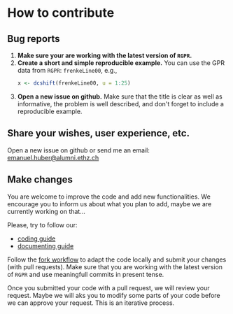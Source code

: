 
# How to contribute

## Bug reports

1. **Make sure your are working with the latest version of `RGPR`.**
2. **Create a short and simple reproducible example.**
    You can use the GPR data from `RGPR`: `frenkeLine00`, e.g.,
    ```r
    x <- dcshift(frenkeLine00, u = 1:25)
    ```
3. **Open a new issue on github.**
    Make sure that the title is clear as well as informative, the
    problem is well described, and don't forget to include a reproducible
    example.

## Share your wishes, user experience, etc.

Open a new issue on github or send me an email: emanuel.huber@alumni.ethz.ch

## Make changes

You are welcome to improve the code and add new functionalities. 
We encourage you to inform us about what you plan to add, maybe we are currently
working on that...

Please, try to follow our:

* [coding guide](https://github.com/emanuelhuber/RGPR/wiki/Coding-guide)
* [documenting guide](https://github.com/emanuelhuber/RGPR/wiki/How-to-document-with-roxygen2)

Follow the 
[fork workflow](https://github.com/emanuelhuber/RGPR/wiki/Fork-Workflow) to 
adapt the code locally and submit your changes (with pull requests). Make sure 
that you are working with the latest version of `RGPR` and use meaningfull
commits in present tense.

Once you submitted your code with a pull request, we will review your request.
Maybe we will aks you to modify some parts of your code before we can approve
your request. This is an iterative process.
